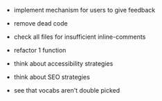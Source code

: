- implement mechanism for users to give feedback
- remove dead code
- check all files for insufficient inline-comments
- refactor 1 function
- think about accessibility strategies
- think about SEO strategies

- see that vocabs aren't double picked